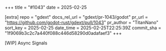 +++
title = "#1043"
date = 2025-02-25

[extra]
repo = "gdext"
docs_rel_url = "gdext/pr-1043/godot"
pr_url = "https://github.com/godot-rust/gdext/pull/1043"
pr_author = "TitanNano"
sort_key = 2025-02-25
date_time = 2025-02-25T22:25:39Z
commit_sha = "1f9069b3c2c7a440f088c446d58290d0adafaef3"
+++

[WIP] Async Signals
